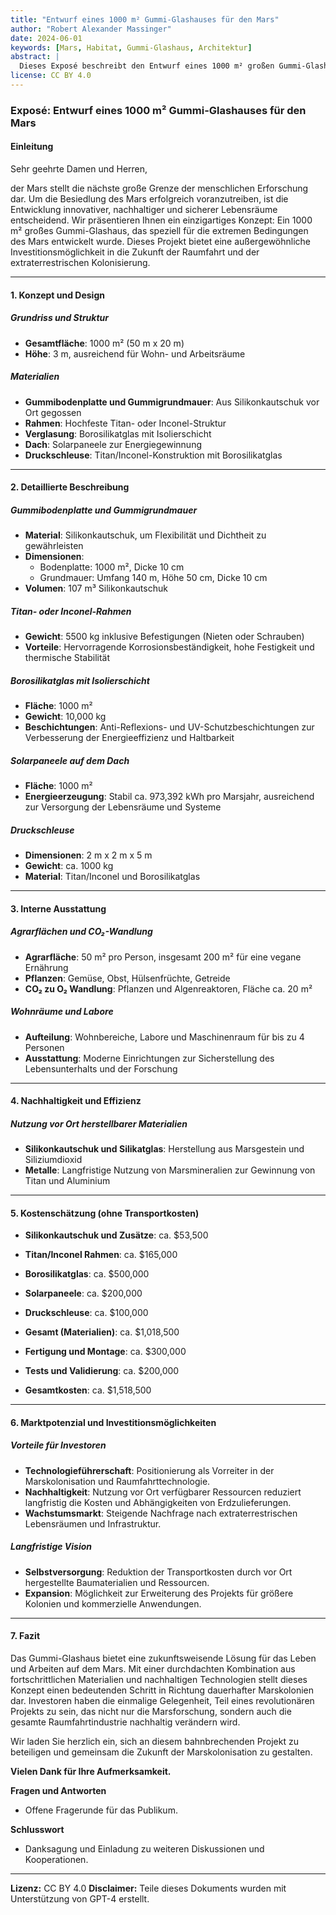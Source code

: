 ```yaml
---
title: "Entwurf eines 1000 m² Gummi-Glashauses für den Mars"
author: "Robert Alexander Massinger"
date: 2024-06-01
keywords: [Mars, Habitat, Gummi-Glashaus, Architektur]
abstract: |
  Dieses Exposé beschreibt den Entwurf eines 1000 m² großen Gummi-Glashauses für den Mars. Das Konzept nutzt lokal produziertes Silikonkautschuk und eine Titan- oder Inconelstruktur mit Borosilikatglas. Ziel ist ein nachhaltiger, expandierbarer Lebensraum für zukünftige Marskolonien.
license: CC BY 4.0
---
```

### Exposé: Entwurf eines 1000 m² Gummi-Glashauses für den Mars

#### Einleitung

Sehr geehrte Damen und Herren,

der Mars stellt die nächste große Grenze der menschlichen Erforschung dar. Um die Besiedlung des Mars erfolgreich voranzutreiben, ist die Entwicklung innovativer, nachhaltiger und sicherer Lebensräume entscheidend. Wir präsentieren Ihnen ein einzigartiges Konzept: Ein 1000 m² großes Gummi-Glashaus, das speziell für die extremen Bedingungen des Mars entwickelt wurde. Dieses Projekt bietet eine außergewöhnliche Investitionsmöglichkeit in die Zukunft der Raumfahrt und der extraterrestrischen Kolonisierung.

---

#### 1. Konzept und Design

##### Grundriss und Struktur
- **Gesamtfläche**: 1000 m² (50 m x 20 m)
- **Höhe**: 3 m, ausreichend für Wohn- und Arbeitsräume

##### Materialien
- **Gummibodenplatte und Gummigrundmauer**: Aus Silikonkautschuk vor Ort gegossen
- **Rahmen**: Hochfeste Titan- oder Inconel-Struktur
- **Verglasung**: Borosilikatglas mit Isolierschicht
- **Dach**: Solarpaneele zur Energiegewinnung
- **Druckschleuse**: Titan/Inconel-Konstruktion mit Borosilikatglas

---

#### 2. Detaillierte Beschreibung

##### Gummibodenplatte und Gummigrundmauer
- **Material**: Silikonkautschuk, um Flexibilität und Dichtheit zu gewährleisten
- **Dimensionen**:
  - Bodenplatte: 1000 m², Dicke 10 cm
  - Grundmauer: Umfang 140 m, Höhe 50 cm, Dicke 10 cm
- **Volumen**: 107 m³ Silikonkautschuk

##### Titan- oder Inconel-Rahmen
- **Gewicht**: 5500 kg inklusive Befestigungen (Nieten oder Schrauben)
- **Vorteile**: Hervorragende Korrosionsbeständigkeit, hohe Festigkeit und thermische Stabilität

##### Borosilikatglas mit Isolierschicht
- **Fläche**: 1000 m²
- **Gewicht**: 10,000 kg
- **Beschichtungen**: Anti-Reflexions- und UV-Schutzbeschichtungen zur Verbesserung der Energieeffizienz und Haltbarkeit

##### Solarpaneele auf dem Dach
- **Fläche**: 1000 m²
- **Energieerzeugung**: Stabil ca. 973,392 kWh pro Marsjahr, ausreichend zur Versorgung der Lebensräume und Systeme

##### Druckschleuse
- **Dimensionen**: 2 m x 2 m x 5 m
- **Gewicht**: ca. 1000 kg
- **Material**: Titan/Inconel und Borosilikatglas

---

#### 3. Interne Ausstattung

##### Agrarflächen und CO₂-Wandlung
- **Agrarfläche**: 50 m² pro Person, insgesamt 200 m² für eine vegane Ernährung
- **Pflanzen**: Gemüse, Obst, Hülsenfrüchte, Getreide
- **CO₂ zu O₂ Wandlung**: Pflanzen und Algenreaktoren, Fläche ca. 20 m²

##### Wohnräume und Labore
- **Aufteilung**: Wohnbereiche, Labore und Maschinenraum für bis zu 4 Personen
- **Ausstattung**: Moderne Einrichtungen zur Sicherstellung des Lebensunterhalts und der Forschung

---

#### 4. Nachhaltigkeit und Effizienz

##### Nutzung vor Ort herstellbarer Materialien
- **Silikonkautschuk und Silikatglas**: Herstellung aus Marsgestein und Siliziumdioxid
- **Metalle**: Langfristige Nutzung von Marsmineralien zur Gewinnung von Titan und Aluminium

---

#### 5. Kostenschätzung (ohne Transportkosten)

- **Silikonkautschuk und Zusätze**: ca. $53,500
- **Titan/Inconel Rahmen**: ca. $165,000
- **Borosilikatglas**: ca. $500,000
- **Solarpaneele**: ca. $200,000
- **Druckschleuse**: ca. $100,000
- **Gesamt (Materialien)**: ca. $1,018,500

- **Fertigung und Montage**: ca. $300,000
- **Tests und Validierung**: ca. $200,000
- **Gesamtkosten**: ca. $1,518,500

---

#### 6. Marktpotenzial und Investitionsmöglichkeiten

##### Vorteile für Investoren
- **Technologieführerschaft**: Positionierung als Vorreiter in der Marskolonisation und Raumfahrttechnologie.
- **Nachhaltigkeit**: Nutzung vor Ort verfügbarer Ressourcen reduziert langfristig die Kosten und Abhängigkeiten von Erdzulieferungen.
- **Wachstumsmarkt**: Steigende Nachfrage nach extraterrestrischen Lebensräumen und Infrastruktur.

##### Langfristige Vision
- **Selbstversorgung**: Reduktion der Transportkosten durch vor Ort hergestellte Baumaterialien und Ressourcen.
- **Expansion**: Möglichkeit zur Erweiterung des Projekts für größere Kolonien und kommerzielle Anwendungen.

---

#### 7. Fazit

Das Gummi-Glashaus bietet eine zukunftsweisende Lösung für das Leben und Arbeiten auf dem Mars. Mit einer durchdachten Kombination aus fortschrittlichen Materialien und nachhaltigen Technologien stellt dieses Konzept einen bedeutenden Schritt in Richtung dauerhafter Marskolonien dar. Investoren haben die einmalige Gelegenheit, Teil eines revolutionären Projekts zu sein, das nicht nur die Marsforschung, sondern auch die gesamte Raumfahrtindustrie nachhaltig verändern wird.

Wir laden Sie herzlich ein, sich an diesem bahnbrechenden Projekt zu beteiligen und gemeinsam die Zukunft der Marskolonisation zu gestalten.

**Vielen Dank für Ihre Aufmerksamkeit.**

**Fragen und Antworten**
- Offene Fragerunde für das Publikum.

**Schlusswort**
- Danksagung und Einladung zu weiteren Diskussionen und Kooperationen.

---
**Lizenz:** CC BY 4.0
**Disclaimer:** Teile dieses Dokuments wurden mit Unterstützung von GPT-4 erstellt.
